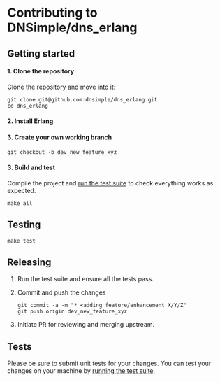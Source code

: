 # Contributing to DNSimple/dns_erlang

## Getting started

#### 1. Clone the repository

Clone the repository and move into it:

```shell
git clone git@github.com:dnsimple/dns_erlang.git
cd dns_erlang
```

#### 2. Install Erlang

#### 3. Create your own working branch

```shell
git checkout -b dev_new_feature_xyz
```

#### 3. Build and test

Compile the project and [run the test suite](#testing) to check everything works as expected.

```shell
make all
```


## Testing

```shell
make test
```


## Releasing

1. Run the test suite and ensure all the tests pass.

2. Commit and push the changes

    ```shell
    git commit -a -m "* <adding feature/enhancement X/Y/Z"
    git push origin dev_new_feature_xyz
    ```

3. Initiate PR for reviewing and merging upstream.

## Tests

Please be sure to submit unit tests for your changes. You can test your changes on your machine by [running the test suite](#testing).
